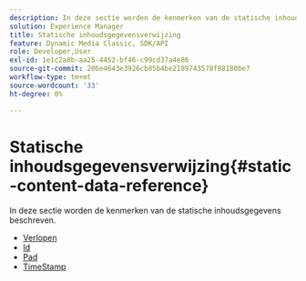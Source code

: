 ```yaml
---
description: In deze sectie worden de kenmerken van de statische inhoudsgegevens beschreven.
solution: Experience Manager
title: Statische inhoudsgegevensverwijzing
feature: Dynamic Media Classic, SDK/API
role: Developer,User
exl-id: 1e1c2a8b-aa25-4452-bf46-c99cd37a4e86
source-git-commit: 206e4643e3926cb85b4be2189743578f88180be7
workflow-type: tm+mt
source-wordcount: '33'
ht-degree: 0%

---
```


# Statische inhoudsgegevensverwijzing{#static-content-data-reference}

In deze sectie worden de kenmerken van de statische inhoudsgegevens beschreven.

* [Verlopen](r-expiration-static.md)
* [Id](r-id-static.md)
* [Pad](r-path-static.md)
* [TimeStamp](r-timestamp-static.md)
